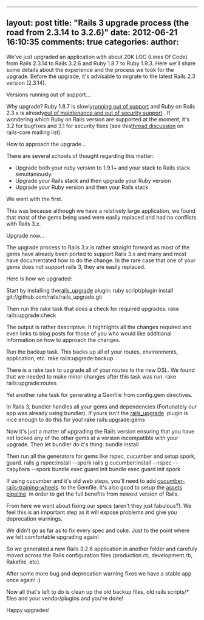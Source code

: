 

---
layout: post
title: "Rails 3 upgrade process (the road from 2.3.14 to 3.2.6)"
date: 2012-06-21 16:10:35
comments: true
categories:
author: 
---

We've just upgraded an application with about 20K LOC (Lines Of Code) from Rails 2.3.14 to Rails 3.2.6 and Ruby 1.8.7 to Ruby 1.9.3. Here we'll share some details about the experience and the process we took for the upgrade. Before the upgrade, it's advisable to migrate to the latest Rails 2.3 version (2.3.14).

Versions running out of support...

Why upgrade? Ruby 1.8.7 is slowly[running out of support](http://www.ruby-lang.org/en/news/2011/10/06/plans-for-1-8-7/) and Ruby on Rails 2.3.x is already[out of maintenance and out of security support](https://groups.google.com/forum/#!topic/rubyonrails-security/CdoMUVpsRmQ/discussion) . If wondering which Ruby on Rails version are supported at the moment, it's 3.2 for bugfixes and 3.1 for security fixes (see this[thread discussion](http://groups.google.com/group/rubyonrails-core/browse_thread/thread/30ff7f618a6428f3/a767ba1bbf526fde?q=#50a39e4694704f14) on rails-core mailing list). 

How to approach the upgrade...

There are several schools of thought regarding this matter:
- Upgrade both your ruby version to 1.9.1+ and your stack to Rails stack simultaniously.
- Upgrade your Rails stack and then upgrade your Ruby version
- Upgrade your Ruby version and then your Rails stack





We went with the first.

This was because although we have a relatively large application, we found that most of the gems being used were easily replaced and had no conflicts with Rails 3.x.

Upgrade now...

The upgrade process to Rails 3.x is rather straight forward as most of the gems have already been ported to support Rails 3.x and many and most have documentated how to do the change. In the rare case that one of your gems does not support rails 3, they are easily replaced.

Here is how we upgraded:

Start by installing the[rails_upgrade](https://github.com/rails/rails_upgrade) plugin:
ruby script/plugin install git://github.com/rails/rails_upgrade.git

Then run the rake task that does a check for required upgrades:
rake rails:upgrade:check

The output is rather descriptive. It hightlights all the changes required and even links to blog posts for those of you who would like additional information on how to approach the changes.

Run the backup task. This backs up all of your routes, environments, application, etc.
rake rails:upgrade:backup

There is a rake task to upgrade all of your routes to the new DSL. We found that we needed to make minor changes after this task was run.
rake rails:upgrade:routes

Yet another rake task for generating a Gemfile from config.gem directives.

In Rails 3, bundler handles all your gems and dependencies (Fortunately our app was already using bundler). If yours isn't the [rails_upgrade](https://github.com/rails/rails_upgrade)  plugin is nice enough to do this for you!
rake rails:upgrade:gems

Now it's just a matter of upgrading the Rails version ensuring that you have not locked any of the other gems at a version incompatible with your upgrade. Then let bundler do it's thing:
bundle install

Then run all the generators for gems like rspec, cucumber and setup spork, guard.
rails g rspec:install --spork
rails g cucumber:install --rspec --capybara --spork
bundle exec guard init
bundle exec guard init spork

If using cucumber and it's old web steps, you'll need to add [cucumber-rails-training-wheels](https://github.com/cucumber/cucumber-rails-training-wheels)  to the Gemfile. It's also good to setup the [assets pipeline](http://guides.rubyonrails.org/asset_pipeline.html)  in order to get the full benefits from newest version of Rails.

From here we went about fixing our specs (aren't they just fabulous?). We feel this is an important step as it will expose problems and give you deprecation warnings.

We didn't go as far as to fix every spec and cuke. Just to the point where we felt comfortable upgrading again!

So we generated a new Rails 3.2.6 application in another folder and carefuly moved across the Rails configuration files (production.rb, development.rb, Rakefile, etc).

After some more bug and deprecation warning fixes we have a stable app once again! :)

Now all that's left to do is clean up the old backup files, old rails scripts/* files and your vendor/plugins and you're done!

Happy upgrades!